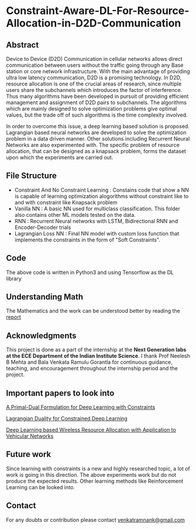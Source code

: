 # Constraint-Aware-DL-For-Resource-Allocation-in-D2D-Communication

## Abstract
Device to Device (D2D) Communication in cellular networks allows direct communication between users without the traffic going through any Base station or core network infrastructure. With the main advantage of providing ultra low latency communication, D2D is a promising technology. In D2D, resource allocation is one of the crucial areas of research, since multiple users share the subchannels which introduces the factor of interference. Thus many algorithms have been developed in pursuit of providing efficient management and assignment of D2D pairs to subchannels. The algorithms which are mainly designed to solve optimization problems give optimal values, but the trade off of such algorithms is the time complexity involved.

In order to overcome this issue, a deep learning based solution is proposed. Lagrangian based neural networks are developed to solve the optimization problem in a data driven manner. Other solutions including Recurrent Neural Networks are also experimented with. The specific problem of resource allocation, that can be designed as a knapsack problem, forms the dataset upon which the experiments are carried out.

## File Structure
 - Constraint And No Constraint Learning : Constains code that show a NN is capable of learning optimization alogorithms without constraint like to and with constraint like Knapsack problem
 - Vanilla NN : A basic NN used for multiclass classification. This folder also contains other ML models tested on the data.
 - RNN : Recurrent Neural networks with LSTM, Bidirectional RNN and Encoder-Decoder trials
 - Lagrangian Loss NN : Final NN model with custom loss function that implements the constraints in the form of "Soft Constraints".

## Code
The above code is written in Python3 and using Tensorflow as the DL library

## Understanding Math
The Mathematics and the work can be understood better by reading the [report](https://github.com/venkatramnank/Constraint-Aware-DL-For-Resource-Allocation-in-D2D-Comm/blob/main/IISC_report_VenkatRamnanK.docx.pdf)

## Acknowledgments
This project is done as a part of the internship at the **Next Generation labs at the ECE Department of the Indian Institute Science**. I thank Prof Neelesh B Mehta and Bala Venkata Ramulu Gorantla for continuous guidance, teaching, and encouragement throughout the internship period and the project.

## Important papers to look into
[A Primal-Dual Formulation for Deep Learning with Constraints](https://www.cse.iitd.ac.in/~parags/papers/conference/2019/pdfdlc-nips19.pdf)

[Lagrangian Duality for Constrained Deep Learning](https://arxiv.org/pdf/2001.09394.pdf)

[Deep Learning based Wireless Resource Allocation with Application to Vehicular Networks](https://arxiv.org/abs/1907.03289)

## Future work
Since learning with constraints is a new and highly researched topic, a lot of work is going in this direction. The above experiments work but do not produce the expected results. Other learning methods like Reinforcement Learning can be looked into.

## Contact
For any doubts or contribution please contact venkatramnank@gmail.com
